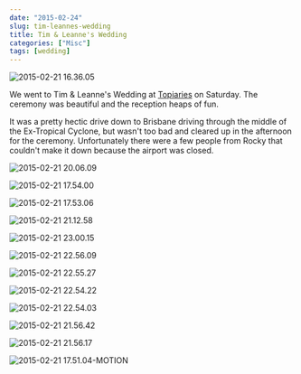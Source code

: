 ```yaml
---
date: "2015-02-24"
slug: tim-leannes-wedding
title: Tim & Leanne's Wedding
categories: ["Misc"]
tags: [wedding]
---
```


![2015-02-21 16.36.05](2015-02-21-16-36-05.jpg)

We went to Tim & Leanne's Wedding at [Topiaries](http://www.topiaries.com.au/) on Saturday. The ceremony was beautiful and the reception heaps of fun.

It was a pretty hectic drive down to Brisbane driving through the middle of the Ex-Tropical Cyclone, but wasn't too bad and cleared up in the afternoon for the ceremony. Unfortunately there were a few people from Rocky that couldn't make it down because the airport was closed.

![2015-02-21 20.06.09](2015-02-21-20-06-09.jpg)

![2015-02-21 17.54.00](2015-02-21-17-54-00.jpg)

![2015-02-21 17.53.06](2015-02-21-17-53-06.jpg)

![2015-02-21 21.12.58](2015-02-21-21-12-58.jpg)

![2015-02-21 23.00.15](2015-02-21-23-00-15.jpg)

![2015-02-21 22.56.09](2015-02-21-22-56-09.jpg)

![2015-02-21 22.55.27](2015-02-21-22-55-27.jpg)

![2015-02-21 22.54.22](2015-02-21-22-54-22.jpg)

![2015-02-21 22.54.03](2015-02-21-22-54-03.jpg)

![2015-02-21 21.56.42](2015-02-21-21-56-42.jpg)

![2015-02-21 21.56.17](2015-02-21-21-56-17.jpg)

![2015-02-21 17.51.04-MOTION](2015-02-21-17-51-04-motion.gif)
